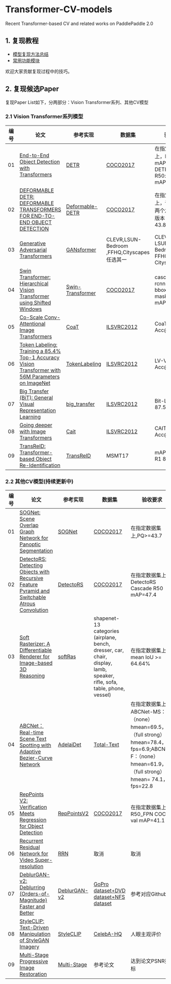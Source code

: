 # Transformer-CV-models
Recent Transformer-based CV and related works on PaddlePaddle 2.0

## 1. 复现教程

- [模型复现方法总结](https://github.com/PaddleEdu/Transformer-CV-models/blob/main/docs/model_reproduction_skills.md)
- [常用功能模块](https://github.com/PaddleEdu/Transformer-CV-models/blob/main/docs/utils.md)

欢迎大家贡献复现过程中的技巧。

## 2. 复现候选Paper

复现Paper List如下，分两部分：Vision Transformer系列、其他CV模型

### 2.1 Vision Transformer系列模型

| 编号 | 论文 | 参考实现 | 数据集 | 验收要求 |
| ---| --- | --- | --- | --- |
| 01 | [End-to-End Object Detection with Transformers](https://arxiv.org/abs/2005.12872) | [DETR](https://github.com/facebookresearch/detr) | [COCO2017](https://cocodataset.org/#download) | 在指定数据集上，DETR-R50: mAP >= 42.0; DETR-DC5-R50: mAP>=43.3 |
| 02 | [DEFORMABLE DETR: DEFORMABLE TRANSFORMERS FOR END-TO-END OBJECT DETECTION](https://arxiv.org/abs/2010.04159) | [Deformable-DETR](https://github.com/fundamentalvision/Deformable-DETR) | [COCO2017](https://cocodataset.org/#download) | 在指定数据集上，论文中不带两个加强trick的版本 >= 43.8mAP |
| 03 | [Generative Adversarial Transformers](https://arxiv.org/pdf/2103.01209.pdf) | [GANsformer](https://github.com/dorarad/gansformer) | CLEVR,LSUN-Bedroom ,FFHQ,Cityscapes任选其一 | CLEVR:9.24  LSUN-Bedroom: 6.15  FFHQ:7.42  Cityscapes:5.23 |
| 04 | [Swin Transformer: Hierarchical Vision Transformer using Shifted Windows](https://arxiv.org/abs/2103.14030) | [Swin-Transformer](https://github.com/microsoft/Swin-Transformer) | [COCO2017](https://cocodataset.org/#download) | cascade mask rcnn + swin B, bbox mAP=51.9 mask mAP=45.0 |
| 05 | [Co-Scale Conv-Attentional Image Transformers](https://arxiv.org/abs/2104.06399) | [CoaT](https://github.com/mlpc-ucsd/CoaT) | [ILSVRC2012](http://image-net.org/challenges/LSVRC/2012/2012-downloads)  | CoaT-Lite Small Acc@1 81.9 |
| 06 | [Token Labeling: Training a 85.4% Top-1 Accuracy Vision Transformer with 56M Parameters on ImageNet](https://arxiv.org/abs/2104.10858) | [TokenLabeling](https://github.com/zihangJiang/TokenLabeling) | [ILSVRC2012](http://image-net.org/challenges/LSVRC/2012/2012-downloads)  | LV-ViT-M(448) Acc@1 85.5 |
| 07 | [Big Transfer (BiT): General Visual Representation Learning](https://arxiv.org/abs/1912.11370) | [big_transfer](https://github.com/google-research/big_transfer) | [ILSVRC2012](http://image-net.org/challenges/LSVRC/2012/2012-downloads) | Bit-L Acc@top1 87.54 |
| 08 | [Going deeper with Image Transformers](https://arxiv.org/abs/2103.17239) | [Cait](https://github.com/facebookresearch/deit) | [ILSVRC2012](http://image-net.org/challenges/LSVRC/2012/2012-downloads) | CAIT-XS-24 Acc@top1 84.1 |
| 09 | [TransReID: Transformer-based Object Re-Identification](https://arxiv.org/pdf/2102.04378.pdf) | [TransReID](https://github.com/heshuting555/TransReID) | MSMT17 | mAP 69.4% / R1 86.2% |

### 2.2 其他CV模型(持续更新中)

| 编号 | 论文 | 参考实现 | 数据集 | 验收要求 |
| ---| --- | --- | --- | --- |
| 01 | [SOGNet: Scene Overlap Graph Network for Panoptic Segmentation](https://arxiv.org/pdf/1911.07527.pdf) | [SOGNet](https://github.com/LaoYang1994/SOGNet) | [COCO2017](https://cocodataset.org/#download) | 在指定数据集上,PQ>=43.7 |
| 02 | [DetectoRS: Detecting Objects with Recursive Feature Pyramid and Switchable Atrous Convolution](https://arxiv.org/pdf/2006.02334.pdf) | [DetectoRS](https://github.com/open-mmlab/mmdetection/tree/master/configs/detectors) | [COCO2017](https://cocodataset.org/#download) | 在指定数据集上，DetectoRS Cascade R50 mAP=47.4 |
| 03 | [Soft Rasterizer: A Differentiable Renderer for Image-based 3D Reasoning](https://arxiv.org/abs/1904.01786) | [softRas](https://github.com/ShichenLiu/softRas) | shapenet-13 categories (airplane, bench, dresser, car, chair, display, lamb, speaker, rifle, sofa, table, phone, vessel) | 在指定数据集上，mean IoU >= 64.64% |
| 04 | [ABCNet：Real-time Scene Text Spotting with Adaptive Bezier-Curve Network](https://arxiv.org/abs/2002.10200) | [AdelaiDet](https://github.com/aim-uofa/AdelaiDet) | [Total-Text](https://github.com/cs-chan/Total-Text-Dataset/tree/master/Dataset) | 在指定数据集上，ABCNet-MS：（none）hmean=69.5，（full strong）hmean=78.4，fps=6.9;ABCNet-F：（none）hmean=61.9，（full strong）hmean= 74.1，fps=22.8 |
| 05 | [RepPoints V2: Verification Meets Regression for Object Detection](https://arxiv.org/abs/2007.08508) | [RepPointsV2](https://github.com/Scalsol/RepPointsV2) | [COCO2017](https://cocodataset.org/#download) | 在指定数据集上，R50_FPN COCO val mAP=41.1 |
| 06 | [Recurrent Residual Network for Video Super-resolution](https://arxiv.org/pdf/2008.05765.pdf) | [RRN](https://github.com/junpan19/RRN) | 取消 | 取消 | 
| 07 | [DeblurGAN-v2: Deblurring (Orders-of-Magnitude) Faster and Better](https://arxiv.org/pdf/1908.03826.pdf) | [DeblurGAN-v2](https://github.com/VITA-Group/DeblurGANv2) |  [GoPro dataset+DVD dataset+NFS dataset](https://)  | 参考对应Github | 
| 08 | [StyleCLIP: Text-Driven Manipulation of StyleGAN Imagery](https://arxiv.org/pdf/2103.17249.pdf) | [StyleCLIP](https://github.com/orpatashnik/StyleCLIP) |  [CelebA-HQ](https://)  | 人眼主观评价 | 
| 09 | [Multi-Stage Progressive Image Restoration](https://arxiv.org/pdf/2102.02808.pdf) | [Multi-Stage]() | 参考论文 | 达到论文PSNR指标 | 